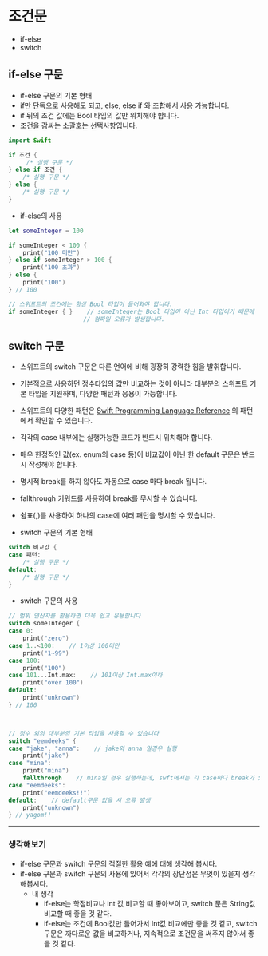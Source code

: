 # 조건문
- if-else
- switch

## if-else 구문
- if-else 구문의 기본 형태
- if만 단독으로 사용해도 되고, else, else if 와 조합해서 사용 가능합니다.
- if 뒤의 조건 값에는 Bool 타입의 값만 위치해야 합니다.
- 조건을 감싸는 소괄호는 선택사항입니다.

```swift
import Swift

if 조건 {
     /* 실행 구문 */
} else if 조건 {
    /* 실행 구문 */
} else {
    /* 실행 구문 */
}
```

- if-else의 사용

```swift
let someInteger = 100

if someInteger < 100 {
    print("100 미만")
} else if someInteger > 100 {
    print("100 초과")
} else {
    print("100")
} // 100

// 스위프트의 조건에는 항상 Bool 타입이 들어와야 합니다.
if someInteger { }    // someInteger는 Bool 타입이 아닌 Int 타입이기 때문에
                     // 컴파일 오류가 발생합니다.
```

## switch 구문
- 스위프트의 switch 구문은 다른 언어에 비해 굉장히 강력한 힘을 발휘합니다.
- 기본적으로 사용하던 정수타입의 값만 비교하는 것이 아니라 대부분의 스위프트 기본 타입을 지원하며, 다양한 패턴과 응용이 가능합니다.
- 스위프트의 다양한 패턴은 
[Swift Programming Language Reference](https://docs.swift.org/swift-book/ReferenceManual/Patterns.html#//apple_ref/doc/uid/TP40014097-CH36-ID419 "swift patterns") 의 패턴 에서 확인할 수 있습니다.
- 각각의 case 내부에는 실행가능한 코드가 반드시 위치해야 합니다.
- 매우 한정적인 값(ex. enum의 case 등)이 비교값이 아닌 한 default 구문은 반드시 작성해야 합니다.
- 명시적 break를 하지 않아도 자동으로 case 마다 break 됩니다.
- fallthrough 키워드를 사용하여 break를 무시할 수 있습니다.
- 쉼표(,)를 사용하여 하나의 case에 여러 패턴을 명시할 수 있습니다.


- switch 구문의 기본 형태

```swift
switch 비교값 {
case 패턴:
    /* 실행 구문 */
default:
    /* 실행 구문 */
}
```

- switch 구문의 사용

```swift
// 범위 연산자를 활용하면 더욱 쉽고 유용합니다
switch someInteger {
case 0:
    print("zero")
case 1..<100:    // 1이상 100미만
    print("1~99")
case 100:
    print("100")
case 101...Int.max:    // 101이상 Int.max이하
    print("over 100")
default:
    print("unknown")
} // 100



// 정수 외의 대부분의 기본 타입을 사용할 수 있습니다
switch "eemdeeks" {
case "jake", "anna":    // jake와 anna 일경우 실행
    print("jake")
case "mina":
    print("mina")
    fallthrough    // mina일 경우 실행하는데, swft에서는 각 case마다 break가 있어서 정지되지만 fallthrough을 적어주면 밑에 케이스인 eemdeeks 케이스까지 실행된다. 결국 mina일 경우 mina와 eemdeeks 두 케이스 모두 실행된다.
case "eemdeeks":
    print("eemdeeks!!")
default:    // default구문 없을 시 오류 발생
    print("unknown")
} // yagom!!


```

***

### 생각해보기

- if-else 구문과 switch 구문의 적절한 활용 예에 대해 생각해 봅시다.
- if-else 구문과 switch 구문의 사용에 있어서 각각의 장단점은 무엇이 있을지 생각해봅시다.
    * 내 생각
        - if-else는 학점비교나 int 값 비교할 때 좋아보이고, switch 문은 String값 비교할 때 좋을 것 같다.
        - if-else는 조건에 Bool값만 들어가서 Int값 비교에만 좋을 것 같고, switch 구문은 까다로운 값을 비교하거나, 지속적으로 조건문을 써주지 않아서 좋을 것 같다.



